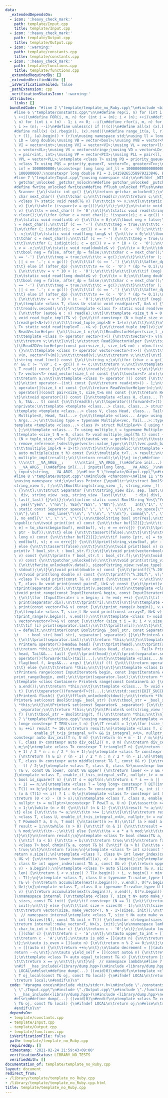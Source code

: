 ```yaml
---
data:
  _extendedDependsOn:
  - icon: ':heavy_check_mark:'
    path: template/Input.cpp
    title: template/Input.cpp
  - icon: ':heavy_check_mark:'
    path: template/Output.cpp
    title: template/Output.cpp
  - icon: ':warning:'
    path: template/constants.cpp
    title: template/constants.cpp
  - icon: ':heavy_check_mark:'
    path: template/functions.cpp
    title: template/functions.cpp
  _extendedRequiredBy: []
  _extendedVerifiedWith: []
  _isVerificationFailed: false
  _pathExtension: cpp
  _verificationStatusIcon: ':warning:'
  attributes:
    links: []
  bundledCode: "#line 2 \"template/template_no_Ruby.cpp\"\n#include <bits/stdc++.h>\n\
    #line 6 \"template/constants.cpp\"\n\n#define rep(i, n) for (int i = 0; i < (n);\
    \ ++i)\n#define FOR(i, m, n) for (int i = (m); i < (n); ++i)\n#define rrep(i,\
    \ n) for (int i = (n) - 1; i >= 0; --i)\n#define rfor(i, m, n) for (int i = (m);\
    \ i >= (n); --i)\n#define unless(c) if (!(c))\n#define all(x) (x).begin(), (x).end()\n\
    #define rall(x) (x).rbegin(), (x).rend()\n#define range_it(a, l, r) (a).begin()\
    \ + (l), (a).begin() + (r)\n\nusing namespace std;\nusing ll = long long;\nusing\
    \ LD = long double;\nusing VB = vector<bool>;\nusing VVB = vector<VB>;\nusing\
    \ VI = vector<int>;\nusing VVI = vector<VI>;\nusing VL = vector<ll>;\nusing VVL\
    \ = vector<VL>;\nusing VS = vector<string>;\nusing VD = vector<LD>;\nusing PII\
    \ = pair<int, int>;\nusing VP = vector<PII>;\nusing PLL = pair<ll, ll>;\nusing\
    \ VPL = vector<PLL>;\ntemplate <class T> using PQ = priority_queue<T>;\ntemplate\
    \ <class T> using PQS = priority_queue<T, vector<T>, greater<T>>;\nconstexpr int\
    \ inf = 1000000000;\nconstexpr long long inf_ll = 1000000000000000000ll, MOD =\
    \ 1000000007;\nconstexpr long double PI = 3.14159265358979323846, EPS = 1e-12;\n\
    #line 7 \"template/Input.cpp\"\nusing namespace std;\n\n#ifdef _WIN32\n#define\
    \ getchar_unlocked _getchar_nolock\n#define putchar_unlocked _putchar_nolock\n\
    #define fwrite_unlocked fwrite\n#define fflush_unlocked fflush\n#endif\nclass\
    \ Scanner {\n\tstatic int gc() {\n\t\treturn getchar_unlocked();\n\t}\n\tstatic\
    \ char next_char() {\n\t\tchar c;\n\t\tread(c);\n\t\treturn c;\n\t}\n\ttemplate\
    \ <class T> static void read(T& v) {\n\t\tcin >> v;\n\t}\n\tstatic void read(char&\
    \ v) {\n\t\twhile (isspace(v = gc()))\n\t\t\t;\n\t}\n\tstatic void read(bool&\
    \ v) {\n\t\tv = next_char() != '0';\n\t}\n\tstatic void read(string& v) {\n\t\t\
    v.clear();\n\t\tfor (char c = next_char(); !isspace(c); c = gc()) v += c;\n\t\
    }\n\tstatic void read(int& v) {\n\t\tv = 0;\n\t\tbool neg = false;\n\t\tchar c\
    \ = next_char();\n\t\tif (c == '-') {\n\t\t\tneg = true;\n\t\t\tc = gc();\n\t\t\
    }\n\t\tfor (; isdigit(c); c = gc()) v = v * 10 + (c - '0');\n\t\tif (neg) v =\
    \ -v;\n\t}\n\tstatic void read(long long& v) {\n\t\tv = 0;\n\t\tbool neg = false;\n\
    \t\tchar c = next_char();\n\t\tif (c == '-') {\n\t\t\tneg = true;\n\t\t\tc = gc();\n\
    \t\t}\n\t\tfor (; isdigit(c); c = gc()) v = v * 10 + (c - '0');\n\t\tif (neg)\
    \ v = -v;\n\t}\n\tstatic void read(double& v) {\n\t\tv = 0;\n\t\tdouble dp = 1;\n\
    \t\tbool neg = false, after_dp = false;\n\t\tchar c = next_char();\n\t\tif (c\
    \ == '-') {\n\t\t\tneg = true;\n\t\t\tc = gc();\n\t\t}\n\t\tfor (; isdigit(c)\
    \ || c == '.'; c = gc()) {\n\t\t\tif (c == '.') {\n\t\t\t\tafter_dp = true;\n\t\
    \t\t} else if (after_dp) {\n\t\t\t\tv += (c - '0') * (dp *= 0.1);\n\t\t\t} else\
    \ {\n\t\t\t\tv = v * 10 + (c - '0');\n\t\t\t}\n\t\t}\n\t\tif (neg) v = -v;\n\t\
    }\n\tstatic void read(long double& v) {\n\t\tv = 0;\n\t\tlong double dp = 1;\n\
    \t\tbool neg = false, after_dp = false;\n\t\tchar c = next_char();\n\t\tif (c\
    \ == '-') {\n\t\t\tneg = true;\n\t\t\tc = gc();\n\t\t}\n\t\tfor (; isdigit(c)\
    \ || c == '.'; c = gc()) {\n\t\t\tif (c == '.') {\n\t\t\t\tafter_dp = true;\n\t\
    \t\t} else if (after_dp) {\n\t\t\t\tv += (c - '0') * (dp *= 0.1);\n\t\t\t} else\
    \ {\n\t\t\t\tv = v * 10 + (c - '0');\n\t\t\t}\n\t\t}\n\t\tif (neg) v = -v;\n\t\
    }\n\ttemplate <class T, class U> static void read(pair<T, U>& v) {\n\t\tread(v.first);\n\
    \t\tread(v.second);\n\t}\n\ttemplate <class T> static void read(vector<T>& v)\
    \ {\n\t\tfor (auto& e : v) read(e);\n\t}\n\ttemplate <size_t N = 0, class T> static\
    \ void read_tuple_impl(T& v) {\n\t\tif constexpr (N < tuple_size_v<T>) {\n\t\t\
    \tread(get<N>(v));\n\t\t\tread_tuple_impl<N + 1>(v);\n\t\t}\n\t}\n\ttemplate <class...\
    \ T> static void read(tuple<T...>& v) {\n\t\tread_tuple_impl(v);\n\t}\n\tstruct\
    \ ReadVectorHelper {\n\t\tsize_t n;\n\t\tReadVectorHelper(size_t _n) : n(_n) {}\n\
    \t\ttemplate <class T> operator vector<T>() {\n\t\t\tvector<T> v(n);\n\t\t\tread(v);\n\
    \t\t\treturn v;\n\t\t}\n\t};\n\tstruct Read2DVectorHelper {\n\t\tsize_t n, m;\n\
    \t\tRead2DVectorHelper(const pair<size_t, size_t>& nm) : n(nm.first), m(nm.second)\
    \ {}\n\t\ttemplate <class T> operator vector<vector<T>>() {\n\t\t\tvector<vector<T>>\
    \ v(n, vector<T>(m));\n\t\t\tread(v);\n\t\t\treturn v;\n\t\t}\n\t};\n\npublic:\n\
    \tstring read_line() const {\n\t\tstring v;\n\t\tfor (char c = gc(); c != '\\\
    n' && c != '\\0'; c = gc()) v += c;\n\t\treturn v;\n\t}\n\ttemplate <class T>\
    \ T read() const {\n\t\tT v;\n\t\tread(v);\n\t\treturn v;\n\t}\n\ttemplate <class\
    \ T> vector<T> read_vector(size_t n) const {\n\t\tvector<T> a(n);\n\t\tread(a);\n\
    \t\treturn a;\n\t}\n\ttemplate <class T> operator T() const {\n\t\treturn read<T>();\n\
    \t}\n\tint operator--(int) const {\n\t\treturn read<int>() - 1;\n\t}\n\tReadVectorHelper\
    \ operator[](size_t n) const {\n\t\treturn ReadVectorHelper(n);\n\t}\n\tRead2DVectorHelper\
    \ operator[](const pair<size_t, size_t>& nm) const {\n\t\treturn Read2DVectorHelper(nm);\n\
    \t}\n\tvoid operator()() const {}\n\ttemplate <class H, class... T> void operator()(H&&\
    \ h, T&&... t) const {\n\t\tread(h);\n\t\toperator()(forward<T>(t)...);\n\t}\n\
    \nprivate:\n\ttemplate <template <class...> class, class...> struct Multiple;\n\
    \ttemplate <template <class...> class V, class Head, class... Tail>\n\tstruct\
    \ Multiple<V, Head, Tail...> {\n\t\ttemplate <class... Args> using vec = V<vector<Head>,\
    \ Args...>;\n\t\tusing type = typename Multiple<vec, Tail...>::type;\n\t};\n\t\
    template <template <class...> class V> struct Multiple<V> { using type = V<>;\
    \ };\n\ttemplate <class... T> using multiple_t = typename Multiple<tuple, T...>::type;\n\
    \ttemplate <size_t N = 0, class T> void multiple_impl(T& t) const {\n\t\tif constexpr\
    \ (N < tuple_size_v<T>) {\n\t\t\tauto& vec = get<N>(t);\n\t\t\tusing V = typename\
    \ remove_reference_t<decltype(vec)>::value_type;\n\t\t\tvec.push_back(read<V>());\n\
    \t\t\tmultiple_impl<N + 1>(t);\n\t\t}\n\t}\n\npublic:\n\ttemplate <class... T>\
    \ auto multiple(size_t h) const {\n\t\tmultiple_t<T...> result;\n\t\twhile (h--)\
    \ multiple_impl(result);\n\t\treturn result;\n\t}\n} in;\n#define inputs(T, ...)\
    \ \\\n\tT __VA_ARGS__;     \\\n\tin(__VA_ARGS__)\n#define ini(...) inputs(int,\
    \ __VA_ARGS__)\n#define inl(...) inputs(long long, __VA_ARGS__)\n#define ins(...)\
    \ inputs(string, __VA_ARGS__)\n#line 5 \"template/Output.cpp\"\n#include <string_view>\n\
    #line 8 \"template/Output.cpp\"\n#include <charconv>\n#line 11 \"template/Output.cpp\"\
    \nusing namespace std;\n\nclass Printer {\npublic:\n\tstruct BoolString {\n\t\t\
    string_view t, f;\n\t\tBoolString(string_view _t, string_view _f) : t(_t), f(_f)\
    \ {}\n\t};\n\tstruct Separator {\n\t\tstring_view div, sep, last;\n\t\tSeparator(string_view\
    \ _div, string_view _sep, string_view _last)\n\t\t    : div(_div), sep(_sep),\
    \ last(_last) {}\n\t};\n\n\tinline static const BoolString Yes{\"Yes\", \"No\"\
    }, yes{\"yes\", \"no\"}, YES{\"YES\", \"NO\"},\n\t    Int{\"1\", \"0\"};\n\tinline\
    \ static const Separator space{\" \", \" \", \"\\n\"}, no_space{\"\", \"\", \"\
    \\n\"},\n\t    end_line{\"\\n\", \"\\n\", \"\\n\"}, comma{\",\", \",\", \"\\n\"\
    }, no_endl{\" \", \" \", \"\"};\n\n\tBoolString bool_str{Yes};\n\tSeparator separator{space};\n\
    \npublic:\n\tvoid print(int v) const {\n\t\tchar buf[12]{};\n\t\tif (auto [ptr,\
    \ e] = to_chars(begin(buf), end(buf), v); e == errc{}) {\n\t\t\tprint(string_view(buf,\
    \ ptr - buf));\n\t\t} else {\n\t\t\tassert(false);\n\t\t}\n\t}\n\tvoid print(long\
    \ long v) const {\n\t\tchar buf[21]{};\n\t\tif (auto [ptr, e] = to_chars(begin(buf),\
    \ end(buf), v); e == errc{}) {\n\t\t\tprint(string_view(buf, ptr - buf));\n\t\t\
    } else {\n\t\t\tassert(false);\n\t\t}\n\t}\n\tvoid print(bool v) const {\n\t\t\
    print(v ? bool_str.t : bool_str.f);\n\t}\n\tvoid print(vector<bool>::reference\
    \ v) const {\n\t\tprint(v ? bool_str.t : bool_str.f);\n\t}\n\tvoid print(char\
    \ v) const {\n\t\tputchar_unlocked(v);\n\t}\n\tvoid print(string_view v) const\
    \ {\n\t\tfwrite_unlocked(v.data(), sizeof(string_view::value_type), v.size(),\
    \ stdout);\n\t}\n\tvoid print(double v) const {\n\t\tprintf(\"%.20f\", v);\n\t\
    }\n\tvoid print(long double v) const {\n\t\tprintf(\"%.20Lf\", v);\n\t}\n\ttemplate\
    \ <class T> void print(const T& v) const {\n\t\tcout << v;\n\t}\n\ttemplate <class\
    \ T, class U> void print(const pair<T, U>& v) const {\n\t\tprint(v.first);\n\t\
    \tprint(separator.div);\n\t\tprint(v.second);\n\t}\n\ttemplate <class InputIterater>\n\
    \tvoid print_range(const InputIterater& begin, const InputIterater& end) const\
    \ {\n\t\tfor (InputIterater i = begin; i != end; ++i) {\n\t\t\tif (i != begin)\
    \ print(separator.div);\n\t\t\tprint(*i);\n\t\t}\n\t}\n\ttemplate <class T> void\
    \ print(const vector<T>& v) const {\n\t\tprint_range(v.begin(), v.end());\n\t\
    }\n\ttemplate <class T, size_t N> void print(const array<T, N>& v) const {\n\t\
    \tprint_range(v.begin(), v.end());\n\t}\n\ttemplate <class T> void print(const\
    \ vector<vector<T>>& v) const {\n\t\tfor (size_t i = 0; i < v.size(); ++i) {\n\
    \t\t\tif (i) print(separator.last);\n\t\t\tprint(v[i]);\n\t\t}\n\t}\n\n\tPrinter()\
    \ = default;\n\tPrinter(const BoolString& _bool_str, const Separator& _separator)\n\
    \t    : bool_str(_bool_str), separator(_separator) {}\n\tPrinter& operator()()\
    \ {\n\t\tprint(separator.last);\n\t\treturn *this;\n\t}\n\ttemplate <class Head>\
    \ Printer& operator()(Head&& head) {\n\t\tprint(head);\n\t\tprint(separator.last);\n\
    \t\treturn *this;\n\t}\n\ttemplate <class Head, class... Tail> Printer& operator()(Head&&\
    \ head, Tail&&... tail) {\n\t\tprint(head);\n\t\tprint(separator.sep);\n\t\treturn\
    \ operator()(forward<Tail>(tail)...);\n\t}\n\ttemplate <class... Args> Printer&\
    \ flag(bool f, Args&&... args) {\n\t\tif (f) {\n\t\t\treturn operator()(forward<Args>(args)...);\n\
    \t\t} else {\n\t\t\treturn *this;\n\t\t}\n\t}\n\ttemplate <class InputIterator>\n\
    \tPrinter& range(const InputIterator& begin, const InputIterator& end) {\n\t\t\
    print_range(begin, end);\n\t\tprint(separator.last);\n\t\treturn *this;\n\t}\n\
    \ttemplate <class Container> Printer& range(const Container& a) {\n\t\trange(a.begin(),\
    \ a.end());\n\t\treturn *this;\n\t}\n\ttemplate <class... T> void exit(T&&...\
    \ t) {\n\t\toperator()(forward<T>(t)...);\n\t\tstd::exit(EXIT_SUCCESS);\n\t}\n\
    \tPrinter& flush() {\n\t\tfflush_unlocked(stdout);\n\t\treturn *this;\n\t}\n\t\
    Printer& set(const BoolString& _bool_str) {\n\t\tbool_str = _bool_str;\n\t\treturn\
    \ *this;\n\t}\n\tPrinter& set(const Separator& _separator) {\n\t\tseparator =\
    \ _separator;\n\t\treturn *this;\n\t}\n\tPrinter& set(string_view t, string_view\
    \ f) {\n\t\tbool_str = BoolString(t, f);\n\t\treturn *this;\n\t}\n} out;\n#line\
    \ 7 \"template/functions.cpp\"\nusing namespace std;\n\ntemplate <class T = long\
    \ long> constexpr T TEN(size_t n) {\n\tT result = 1;\n\tfor (size_t i = 0; i <\
    \ n; ++i) result *= 10;\n\treturn result;\n}\ntemplate <class T, class U,\n  \
    \        enable_if_t<is_integral_v<T> && is_integral_v<U>, nullptr_t> = nullptr>\n\
    constexpr auto div_ceil(T n, U m) {\n\treturn (n + m - 1) / m;\n}\ntemplate <class\
    \ T, class U> constexpr auto div_ceil2(T n, U m) {\n\treturn div_ceil(n, m) *\
    \ m;\n}\ntemplate <class T> constexpr T triangle(T n) {\n\treturn (n & 1) ? (n\
    \ + 1) / 2 * n : n / 2 * (n + 1);\n}\ntemplate <class T> constexpr T nC2(T n)\
    \ {\n\treturn (n & 1) ? (n - 1) / 2 * n : n / 2 * (n - 1);\n}\ntemplate <class\
    \ T, class U> constexpr auto middle(const T& l, const U& r) {\n\treturn l + (r\
    \ - l) / 2;\n}\ntemplate <class T, class U, class V>\nconstexpr bool in_range(const\
    \ T& v, const U& lower, const V& upper) {\n\treturn lower <= v && v < upper;\n\
    }\ntemplate <class T, enable_if_t<is_integral_v<T>, nullptr_t> = nullptr>\nconstexpr\
    \ bool is_square(T n) {\n\tT s = sqrt(n);\n\treturn s * s == n || (s + 1) * (s\
    \ + 1) == n;\n}\ntemplate <class T = long long> constexpr T BIT(int b) {\n\treturn\
    \ T(1) << b;\n}\ntemplate <class T> constexpr int BIT(T x, int i) {\n\treturn\
    \ (x & (T(1) << i)) ? 1 : 0;\n}\ntemplate <class T> constexpr int Sgn(T x) {\n\
    \treturn (0 < x) - (0 > x);\n}\ntemplate <class T, class U, enable_if_t<is_integral_v<U>,\
    \ nullptr_t> = nullptr>\nconstexpr T Pow(T a, U n) {\n\tassert(n >= 0);\n\tT result\
    \ = 1;\n\twhile (n > 0) {\n\t\tif (n & 1) {\n\t\t\tresult *= a;\n\t\t\tn--;\n\t\
    \t} else {\n\t\t\ta *= a;\n\t\t\tn >>= 1;\n\t\t}\n\t}\n\treturn result;\n}\ntemplate\
    \ <class T, class U, enable_if_t<is_integral_v<U>, nullptr_t> = nullptr>\nconstexpr\
    \ T Powmod(T a, U n, T mod) {\n\tassert(n >= 0);\n\tif (a > mod) a %= mod;\n\t\
    T result = 1;\n\twhile (n > 0) {\n\t\tif (n & 1) {\n\t\t\tresult = result * a\
    \ % mod;\n\t\t\tn--;\n\t\t} else {\n\t\t\ta = a * a % mod;\n\t\t\tn >>= 1;\n\t\
    \t}\n\t}\n\treturn result;\n}\ntemplate <class T> bool chmax(T& a, const T& b)\
    \ {\n\tif (a < b) {\n\t\ta = b;\n\t\treturn true;\n\t}\n\treturn false;\n}\ntemplate\
    \ <class T> bool chmin(T& a, const T& b) {\n\tif (a > b) {\n\t\ta = b;\n\t\treturn\
    \ true;\n\t}\n\treturn false;\n}\ntemplate <class T> int sz(const T& v) {\n\t\
    return v.size();\n}\ntemplate <class T, class U> int lower_index(const T& a, const\
    \ U& v) {\n\treturn lower_bound(all(a), v) - a.begin();\n}\ntemplate <class T,\
    \ class U> int upper_index(const T& a, const U& v) {\n\treturn upper_bound(all(a),\
    \ v) - a.begin();\n}\ntemplate <class T> auto Slice(const T& v, size_t i, size_t\
    \ len) {\n\treturn i < v.size() ? T(v.begin() + i, v.begin() + min(i + len, v.size()))\
    \ : T();\n}\ntemplate <class T, class U = typename T::value_type> U Gcdv(const\
    \ T& v) {\n\treturn accumulate(next(v.begin()), v.end(), U(*v.begin()), gcd<U,\
    \ U>);\n}\ntemplate <class T, class U = typename T::value_type> U Lcmv(const T&\
    \ v) {\n\treturn accumulate(next(v.begin()), v.end(), U(*v.begin()), lcm<U, U>);\n\
    }\nnamespace internal {\n\ttemplate <class T, size_t N> auto make_vector(vector<int>&\
    \ sizes, const T& init) {\n\t\tif constexpr (N == 1) {\n\t\t\treturn vector(sizes[0],\
    \ init);\n\t\t} else {\n\t\t\tint size = sizes[N - 1];\n\t\t\tsizes.pop_back();\n\
    \t\t\treturn vector(size, make_vector<T, N - 1>(sizes, init));\n\t\t}\n\t}\n}\
    \  // namespace internal\ntemplate <class T, size_t N> auto make_vector(const\
    \ int (&sizes)[N], const T& init = T()) {\n\tvector s(rbegin(sizes), rend(sizes));\n\
    \treturn internal::make_vector<T, N>(s, init);\n}\n\nnamespace lambda {\n\tauto\
    \ char_to_int = [](char c) {\n\t\treturn c - '0';\n\t};\n\tauto lower_to_int =\
    \ [](char c) {\n\t\treturn c - 'a';\n\t};\n\tauto upper_to_int = [](char c) {\n\
    \t\treturn c - 'A';\n\t};\n\tauto is_odd = [](auto n) {\n\t\treturn n % 2 == 1;\n\
    \t};\n\tauto is_even = [](auto n) {\n\t\treturn n % 2 == 0;\n\t};\n\tauto increment\
    \ = [](auto n) {\n\t\treturn ++n;\n\t};\n\tauto decrement = [](auto n) {\n\t\t\
    return --n;\n\t};\n\tauto yield_self = [](const auto& n) {\n\t\treturn n;\n\t\
    };\n\ttemplate <class T> auto equal_to(const T& x) {\n\t\treturn [x](auto y) {\n\
    \t\t\treturn x == y;\n\t\t};\n\t}\n}  // namespace lambda\n#line 7 \"template/template_no_Ruby.cpp\"\
    \n#if __has_include(<library/dump.hpp>)\n#include <library/dump.hpp>\n#define\
    \ LOCAL\n#else\n#define dump(...) ((void)0)\n#endif\n\ntemplate <class T> constexpr\
    \ T oj_local(const T& oj, const T& local) {\n#ifndef LOCAL\n\treturn oj;\n#else\n\
    \treturn local;\n#endif\n}\n"
  code: "#pragma once\n#include <bits/stdc++.h>\n#include \"./constants.cpp\"\n#include\
    \ \"./Input.cpp\"\n#include \"./Output.cpp\"\n#include \"./functions.cpp\"\n#if\
    \ __has_include(<library/dump.hpp>)\n#include <library/dump.hpp>\n#define LOCAL\n\
    #else\n#define dump(...) ((void)0)\n#endif\n\ntemplate <class T> constexpr T oj_local(const\
    \ T& oj, const T& local) {\n#ifndef LOCAL\n\treturn oj;\n#else\n\treturn local;\n\
    #endif\n}\n"
  dependsOn:
  - template/constants.cpp
  - template/Input.cpp
  - template/Output.cpp
  - template/functions.cpp
  isVerificationFile: false
  path: template/template_no_Ruby.cpp
  requiredBy: []
  timestamp: '2021-02-24 21:59:43+09:00'
  verificationStatus: LIBRARY_NO_TESTS
  verifiedWith: []
documentation_of: template/template_no_Ruby.cpp
layout: document
redirect_from:
- /library/template/template_no_Ruby.cpp
- /library/template/template_no_Ruby.cpp.html
title: template/template_no_Ruby.cpp
---
```


